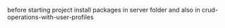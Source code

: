before starting project install packages in server folder and also in crud-operations-with-user-profiles
